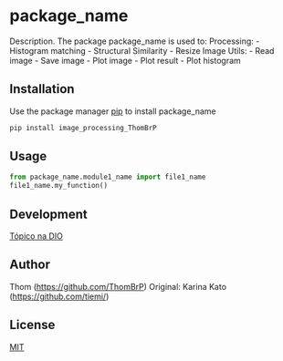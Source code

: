 # package_name

Description. 
The package package_name is used to:
  Processing:
    - Histogram matching
    - Structural Similarity
    - Resize Image
  Utils:
    - Read image
    - Save image
    - Plot image
    - Plot result
    - Plot histogram

## Installation

Use the package manager [pip](https://pip.pypa.io/en/stable/) to install package_name

```bash
pip install image_processing_ThomBrP
```

## Usage

```python
from package_name.module1_name import file1_name
file1_name.my_function()
```

## Development
[Tópico na DIO](https://web.dio.me/topics/criando-um-pacote-de-processamento-de-imagens-com-python-como-eu-resolvi?back=%2Ftrack%2Fengenharia-dados-python&order=undefined&page=1&search=&tab=forum&track_id=953ab0a9-6d55-4e00-ab7f-5ed855d288ca)

## Author
Thom (https://github.com/ThomBrP)
Original: Karina Kato (https://github.com/tiemi/)

## License
[MIT](https://choosealicense.com/licenses/mit/)